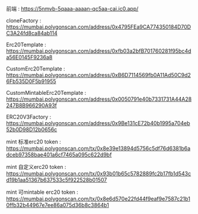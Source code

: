 前端 : https://5nmvb-5qaaa-aaaan-qc5aa-cai.ic0.app/

cloneFactory :  https://mumbai.polygonscan.com/address/0x4795FEa9CA774350184D70DC3A24fd8ca84ab114

Erc20Template :  https://mumbai.polygonscan.com/address/0xfb03a2bfB701760281f95bc4da56E0145F9236a8

CustomErc20Template :  https://mumbai.polygonscan.com/address/0xB6D7114569fb0A11Ad50C9d26Fb535D0F5b91955

CustomMintableErc20Template :  https://mumbai.polygonscan.com/address/0x0050791e40b7331731A44A28247B8B966290A93f

ERC20V3Factory :  https://mumbai.polygonscan.com/address/0x9Be131cE72b40b1995a704eb52b0D98D12b0656c


mint 标准erc20 token : https://mumbai.polygonscan.com/tx/0x8e39e13894d5756c5df76d6381b6adceb97358bae401a6cf7465a095c622d9bf

mint 自定义erc20 token : https://mumbai.polygonscan.com/tx/0x93b01b65c5782889fc2b17fb1d543cd19b1aa51367b637533c5f922528b01507

mint 可mintable erc20 token : https://mumbai.polygonscan.com/tx/0x8e6d570e22fd44f9eaf9e7587c21b10ffb32b44967e7ee86a075d36b8c3864b1

